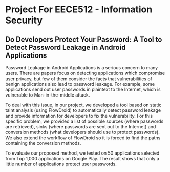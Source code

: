 # Project For EECE512 - Information Security

## Do Developers Protect Your Password: A Tool to Detect Password Leakage in Android Applications

Password Leakage in Android Applications is a serious concern to many users. There are papers focus on detecting applications which compromise user privacy, but few of them consider the facts that vulnerabilities of benign applications also lead to password leakage. For example, some applications send out user passwords in plaintext to the Internet, which is vulnerable to Man-in-the-middle attack. 

To deal with this issue, in our project, we developed a tool based on static taint analysis (using FlowDroid) to automatically detect password leakage and provide information for developers to fix the vulnerability. For this specific problem, we provided a list of possible sources (where passwords are retrieved), sinks (where passwords are sent out to the Internet) and conversion methods (what developers should use to protect passwords). We also extend the workflow of FlowDroid so it is forced to find the paths containing the conversion methods. 

To evaluate our proposed method, we tested on 50 applications selected from Top 1,000 applications on Google Play. The result shows that only a little number of applications protect user passwords.
